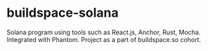 # buildspace-solana
Solana program using tools such as React.js, Anchor, Rust, Mocha. Integrated with Phantom. Project as a part of buildspace.so cohort.
